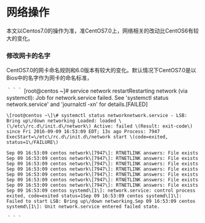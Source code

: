 # 网络操作

本文以Centos7.0的操作为准，准CentOS7.0上，网络相关的改动比CentOS6有较大的变化。

### 修改网卡的名字

CentOS7.0的网卡命名规则和6.0版本有较大的变化。默认情况下CentOS7.0是以Bios中的名字作为网卡的命名标准，

｀｀｀
    \[root@centos ~\]\# service network restartRestarting network \(via systemctl\): Job for network.service failed. See 'systemctl status network.service'         and 'journalctl -xn' for details.\[FAILED\]

    \[root@centos ~\]\# systemctl status networknetwork.service - LSB: Bring up\/down networking Loaded: loaded \(\/etc\/rc.d\/init.d\/network\) Active: failed \(Result: exit-code\) since Fri 2016-09-09 16:53:09 EDT; 13s ago Process: 7947 ExecStart=\/etc\/rc.d\/init.d\/network start \(code=exited, status=1\/FAILURE\)

    Sep 09 16:53:09 centos network\[7947\]: RTNETLINK answers: File exists
    Sep 09 16:53:09 centos network\[7947\]: RTNETLINK answers: File exists
    Sep 09 16:53:09 centos network\[7947\]: RTNETLINK answers: File exists
    Sep 09 16:53:09 centos network\[7947\]: RTNETLINK answers: File exists
    Sep 09 16:53:09 centos network\[7947\]: RTNETLINK answers: File exists
    Sep 09 16:53:09 centos network\[7947\]: RTNETLINK answers: File exists
    Sep 09 16:53:09 centos network\[7947\]: RTNETLINK answers: File exists
    Sep 09 16:53:09 centos systemd\[1\]: network.service: control process exited, code=exited status=1Sep 09 16:53:09 centos systemd\[1\]: Failed to start LSB: Bring up\/down networking.Sep 09 16:53:09 centos systemd\[1\]: Unit network.service entered failed state.

｀｀｀

